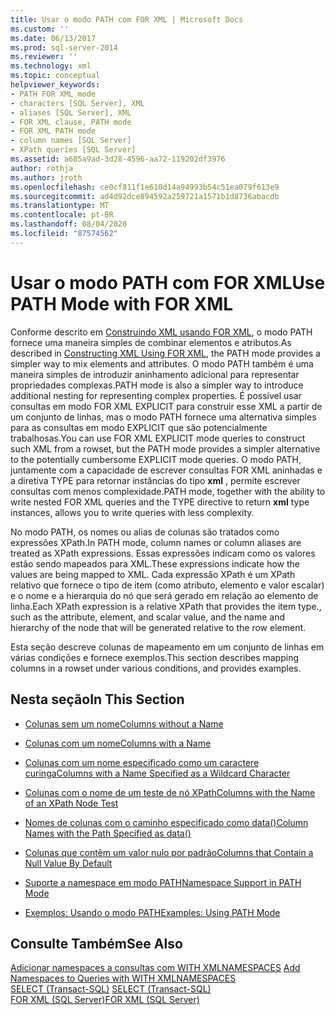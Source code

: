 ```yaml
---
title: Usar o modo PATH com FOR XML | Microsoft Docs
ms.custom: ''
ms.date: 06/13/2017
ms.prod: sql-server-2014
ms.reviewer: ''
ms.technology: xml
ms.topic: conceptual
helpviewer_keywords:
- PATH FOR XML mode
- characters [SQL Server], XML
- aliases [SQL Server], XML
- FOR XML clause, PATH mode
- FOR XML PATH mode
- column names [SQL Server]
- XPath queries [SQL Server]
ms.assetid: a685a9ad-3d28-4596-aa72-119202df3976
author: rothja
ms.author: jroth
ms.openlocfilehash: ce0cf811f1e610d14a94993b54c51ea079f613e9
ms.sourcegitcommit: ad4d92dce894592a259721a1571b1d8736abacdb
ms.translationtype: MT
ms.contentlocale: pt-BR
ms.lasthandoff: 08/04/2020
ms.locfileid: "87574562"
---
```

# <a name="use-path-mode-with-for-xml"></a><span data-ttu-id="ebb45-102">Usar o modo PATH com FOR XML</span><span class="sxs-lookup"><span data-stu-id="ebb45-102">Use PATH Mode with FOR XML</span></span>
  <span data-ttu-id="ebb45-103">Conforme descrito em [Construindo XML usando FOR XML](for-xml-sql-server.md), o modo PATH fornece uma maneira simples de combinar elementos e atributos.</span><span class="sxs-lookup"><span data-stu-id="ebb45-103">As described in [Constructing XML Using FOR XML](for-xml-sql-server.md), the PATH mode provides a simpler way to mix elements and attributes.</span></span> <span data-ttu-id="ebb45-104">O modo PATH também é uma maneira simples de introduzir aninhamento adicional para representar propriedades complexas.</span><span class="sxs-lookup"><span data-stu-id="ebb45-104">PATH mode is also a simpler way to introduce additional nesting for representing complex properties.</span></span> <span data-ttu-id="ebb45-105">É possível usar consultas em modo FOR XML EXPLICIT para construir esse XML a partir de um conjunto de linhas, mas o modo PATH fornece uma alternativa simples para as consultas em modo EXPLICIT que são potencialmente trabalhosas.</span><span class="sxs-lookup"><span data-stu-id="ebb45-105">You can use FOR XML EXPLICIT mode queries to construct such XML from a rowset, but the PATH mode provides a simpler alternative to the potentially cumbersome EXPLICIT mode queries.</span></span> <span data-ttu-id="ebb45-106">O modo PATH, juntamente com a capacidade de escrever consultas FOR XML aninhadas e a diretiva TYPE para retornar instâncias do tipo **xml** , permite escrever consultas com menos complexidade.</span><span class="sxs-lookup"><span data-stu-id="ebb45-106">PATH mode, together with the ability to write nested FOR XML queries and the TYPE directive to return **xml** type instances, allows you to write queries with less complexity.</span></span>  
  
 <span data-ttu-id="ebb45-107">No modo PATH, os nomes ou alias de colunas são tratados como expressões XPath.</span><span class="sxs-lookup"><span data-stu-id="ebb45-107">In PATH mode, column names or column aliases are treated as XPath expressions.</span></span> <span data-ttu-id="ebb45-108">Essas expressões indicam como os valores estão sendo mapeados para XML.</span><span class="sxs-lookup"><span data-stu-id="ebb45-108">These expressions indicate how the values are being mapped to XML.</span></span> <span data-ttu-id="ebb45-109">Cada expressão XPath é um XPath relativo que fornece o tipo de item (como atributo, elemento e valor escalar) e o nome e a hierarquia do nó que será gerado em relação ao elemento de linha.</span><span class="sxs-lookup"><span data-stu-id="ebb45-109">Each XPath expression is a relative XPath that provides the item type., such as the attribute, element, and scalar value, and the name and hierarchy of the node that will be generated relative to the row element.</span></span>  
  
 <span data-ttu-id="ebb45-110">Esta seção descreve colunas de mapeamento em um conjunto de linhas em várias condições e fornece exemplos.</span><span class="sxs-lookup"><span data-stu-id="ebb45-110">This section describes mapping columns in a rowset under various conditions, and provides examples.</span></span>  
  
## <a name="in-this-section"></a><span data-ttu-id="ebb45-111">Nesta seção</span><span class="sxs-lookup"><span data-stu-id="ebb45-111">In This Section</span></span>  
  
-   [<span data-ttu-id="ebb45-112">Colunas sem um nome</span><span class="sxs-lookup"><span data-stu-id="ebb45-112">Columns without a Name</span></span>](columns-without-a-name.md)  
  
-   [<span data-ttu-id="ebb45-113">Colunas com um nome</span><span class="sxs-lookup"><span data-stu-id="ebb45-113">Columns with a Name</span></span>](columns-with-a-name.md)  
  
-   [<span data-ttu-id="ebb45-114">Colunas com um nome especificado como um caractere curinga</span><span class="sxs-lookup"><span data-stu-id="ebb45-114">Columns with a Name Specified as a Wildcard Character</span></span>](columns-with-a-name-specified-as-a-wildcard-character.md)  
  
-   [<span data-ttu-id="ebb45-115">Colunas com o nome de um teste de nó XPath</span><span class="sxs-lookup"><span data-stu-id="ebb45-115">Columns with the Name of an XPath Node Test</span></span>](columns-with-the-name-of-an-xpath-node-test.md)  
  
-   [<span data-ttu-id="ebb45-116">Nomes de colunas com o caminho especificado como data&#40;&#41;</span><span class="sxs-lookup"><span data-stu-id="ebb45-116">Column Names with the Path Specified as data&#40;&#41;</span></span>](column-names-with-the-path-specified-as-data.md)  
  
-   [<span data-ttu-id="ebb45-117">Colunas que contêm um valor nulo por padrão</span><span class="sxs-lookup"><span data-stu-id="ebb45-117">Columns that Contain a Null Value By Default</span></span>](columns-that-contain-a-null-value-by-default.md)  
  
-   [<span data-ttu-id="ebb45-118">Suporte a namespace em modo PATH</span><span class="sxs-lookup"><span data-stu-id="ebb45-118">Namespace Support in PATH Mode</span></span>](namespace-support-in-path-mode.md)  
  
-   [<span data-ttu-id="ebb45-119">Exemplos: Usando o modo PATH</span><span class="sxs-lookup"><span data-stu-id="ebb45-119">Examples: Using PATH Mode</span></span>](examples-using-path-mode.md)  
  
## <a name="see-also"></a><span data-ttu-id="ebb45-120">Consulte Também</span><span class="sxs-lookup"><span data-stu-id="ebb45-120">See Also</span></span>  
 <span data-ttu-id="ebb45-121">[Adicionar namespaces a consultas com WITH XMLNAMESPACES](add-namespaces-to-queries-with-with-xmlnamespaces.md) </span><span class="sxs-lookup"><span data-stu-id="ebb45-121">[Add Namespaces to Queries with WITH XMLNAMESPACES](add-namespaces-to-queries-with-with-xmlnamespaces.md) </span></span>  
 <span data-ttu-id="ebb45-122">[SELECT &#40;Transact-SQL&#41;](/sql/t-sql/queries/select-transact-sql) </span><span class="sxs-lookup"><span data-stu-id="ebb45-122">[SELECT &#40;Transact-SQL&#41;](/sql/t-sql/queries/select-transact-sql) </span></span>  
 [<span data-ttu-id="ebb45-123">FOR XML &#40;SQL Server&#41;</span><span class="sxs-lookup"><span data-stu-id="ebb45-123">FOR XML &#40;SQL Server&#41;</span></span>](for-xml-sql-server.md)  
  
  
